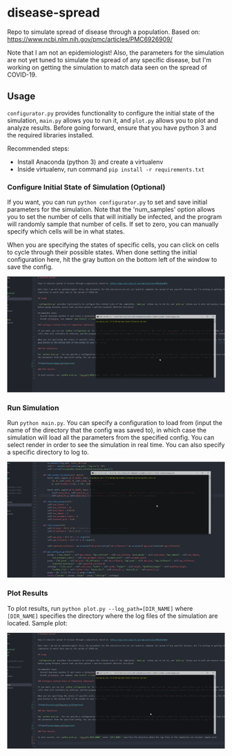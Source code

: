 # disease-spread

Repo to simulate spread of disease through a population. Based on: https://www.ncbi.nlm.nih.gov/pmc/articles/PMC6926909/

Note that I am not an epidemiologist! Also, the parameters for the simulation are not yet tuned to simulate the spread of any specific disease, but I'm working on getting the simulation to match data seen on the spread of COVID-19.

## Usage

`configurator.py` provides functionality to configure the initial state of the simulation, `main.py` allows you to run it, and `plot.py` allows you to plot and analyze results. Before going forward, ensure that you have python 3 and the required libraries installed.

Recommended steps:
- Install Anaconda (python 3) and create a virtualenv
- Inside virtualenv, run command `pip install -r requirements.txt`

### Configure Initial State of Simulation (Optional)

If you want, you can run `python configurator.py` to set and save initial parameters for the simulation. Note that the 'num_samples' option allows you to set the number of cells that will initially be infected, and the program will randomly sample that number of cells. If set to zero, you can manually specify which cells will be in what states.

When you are specifying the states of specific cells, you can click on cells to cycle through their possible states. When done setting the initial configuration here, hit the gray button on the bottom left of the window to save the config.

![Image](assets/configurator.gif?raw=true)

### Run Simulation

Run `python main.py`. You can specify a configuration to load from (input the name of the directory that the config was saved to), in which case the simulation will load all the parameters from the specified config. You can select render in order to see the simulation in real time. You can also specify a specific directory to log to.

![Image](assets/main.gif?raw=true)

### Plot Results

To plot results, run `python plot.py --log_path=[DIR_NAME]` where `[DIR_NAME]` specifies the directory where the log files of the simulation are located. Sample plot:

![Image](assets/plot.gif?raw=true)
